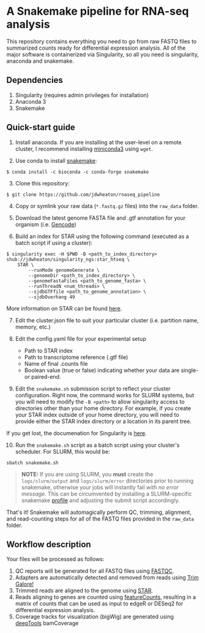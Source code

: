 # A Snakemake pipeline for RNA-seq analysis

This repository contains everything you need to go from raw FASTQ files to summarized counts ready for differential expression analysis. All of the major software is containerized via Singularity, so all you need is singularity, anaconda and snakemake.

## Dependencies
1. Singularity (requires admin privileges for installation)
2. Anaconda 3
3. Snakemake

## Quick-start guide

1. Install anaconda. If you are installing at the user-level on a remote cluster, I recommend installing [miniconda3](https://docs.conda.io/en/latest/miniconda.html) using `wget`.

2. Use conda to install [snakemake](https://snakemake.readthedocs.io/en/stable/getting_started/installation.html):

```
$ conda install -c bioconda -c conda-forge snakemake
```

3. Clone this repository:

```
$ git clone https://github.com/jdwheaton/rnaseq_pipeline
```

4. Copy or symlink your raw data (`*.fastq.gz` files) into the `raw_data` folder.

5. Download the latest genome FASTA file and .gtf annotation for your organism (i.e. [Gencode](http://gencodegenes.org))

6. Build an index for STAR using the following command (executed as a batch script if using a cluster):

```
$ singularity exec -H $PWD -B <path_to_index_directory> shub://jdwheaton/singularity_ngs:star_htseq \
    STAR \
		--runMode genomeGenerate \
		--genomeDir <path_to_index_directory> \
		--genomeFastaFiles <path_to_genome_fasta> \
		--runThreadN <num_threads> \
		--sjdbGTFfile <path_to_genome_annotation> \
		--sjdbOverhang 49
```
More information on STAR can be found [here](https://github.com/alexdobin/STAR).

7. Edit the cluster.json file to suit your particular cluster (i.e. partition name, memory, etc.)

8. Edit the config.yaml file for your experimental setup
    - Path to STAR index
    - Path to transcriptome reference (.gtf file)
    - Name of final .counts file
    - Boolean value (true or false) indicating whether your data are single- or paired-end.
    
9. Edit the `snakemake.sh` submission script to reflect your cluster configuration. Right now, the command works for SLURM systems, but you will need to modify the `-B <path>` to allow singularity access to directories other than your home directory. For example, if you create your STAR index outside of your home directory, you will need to provide either the STAR index directory or a location in its parent tree.

If you get lost, the documenation for Singularity is [here](https://www.sylabs.io/docs/).

10. Run the `snakemake.sh` script as a batch script using your cluster's scheduler. For SLURM, this would be:
```
sbatch snakemake.sh
```

> **NOTE:** If you are using SLURM, you **must** create the `logs/slurm/output` and `logs/slurm/error` directories prior to running snakemake, otherwise your jobs will instantly fail *with no error message*. This can be circumvented by installing a SLURM-specific snakemake [profile](https://github.com/Snakemake-Profiles/slurm) and adjusting the submit script accordingly.


That's it! Snakemake will automagically perform QC, trimming, alignment, and read-counting steps for all of the FASTQ files provided in the `raw_data` folder.

## Workflow description

Your files will be processed as follows:

1. QC reports will be generated for all FASTQ files using [FASTQC](https://www.bioinformatics.babraham.ac.uk/projects/fastqc/).
2. Adapters are automatically detected and removed from reads using [Trim Galore!](https://www.bioinformatics.babraham.ac.uk/projects/trim_galore/)
3. Trimmed reads are aligned to the genome using [STAR](https://github.com/alexdobin/STAR).
4. Reads aligning to genes are counted using [featureCounts](http://bioinf.wehi.edu.au/featureCounts/), resulting in a matrix of counts that can be used as input to edgeR or DESeq2 for differential expression analysis.
5. Coverage tracks for visualization (bigWig) are generated using [deepTools](https://deeptools.readthedocs.io/en/develop/) bamCoverage
